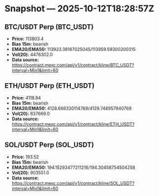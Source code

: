 # Snapshot — 2025-10-12T18:28:57Z

## BTC/USDT Perp (BTC_USDT)
- **Price:** 113803.4
- **Bias 15m:** bearish
- **EMA20/EMA50:** 113923.38187025045/113959.59300200315
- **Vol(20):** 4476302.0
- **Data source:** https://contract.mexc.com/api/v1/contract/kline/BTC_USDT?interval=Min1&limit=60

## ETH/USDT Perp (ETH_USDT)
- **Price:** 4118.84
- **Bias 15m:** bearish
- **EMA20/EMA50:** 4128.666330114769/4129.748957940769
- **Vol(20):** 837669.0
- **Data source:** https://contract.mexc.com/api/v1/contract/kline/ETH_USDT?interval=Min1&limit=60

## SOL/USDT Perp (SOL_USDT)
- **Price:** 193.52
- **Bias 15m:** bearish
- **EMA20/EMA50:** 194.15293477211216/194.30458754504258
- **Vol(20):** 903551.0
- **Data source:** https://contract.mexc.com/api/v1/contract/kline/SOL_USDT?interval=Min1&limit=60
